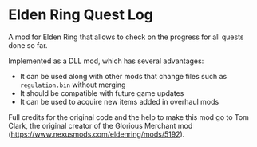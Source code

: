 # Elden Ring Quest Log

A mod for Elden Ring that allows to check on the progress for all quests done so far.

Implemented as a DLL mod, which has several advantages:

- It can be used along with other mods that change files such as `regulation.bin` without merging
- It should be compatible with future game updates
- It can be used to acquire new items added in overhaul mods

Full credits for the original code and the help to make this mod go to Tom Clark, the original creator of the Glorious Merchant mod (https://www.nexusmods.com/eldenring/mods/5192).

